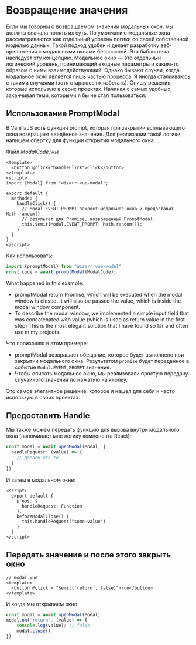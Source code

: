 # Возвращение значения

Если мы говорим о возвращаемом значении модальных окон, мы должны сначала понять их суть.
По умолчанию модальные окна рассматриваются как отдельный уровень логики со своей собственной моделью данных.
Такой подход удобен и делает разработку веб-приложения с модальными окнами безопасной. Эта библиотека наследует
эту концепцию. Модальное окно — это отдельный логический уровень, принимающий входные параметры и каким-то образом с
ними взаимодействующий. Однако бывают случаи, когда модальное окно является лишь частью процесса. Я иногда сталкиваюсь с
такими случаями (хотя стараюсь их избегать). Опишу решения, которые использую в своих проектах. Начиная с самых удобных,
заканчивая теми, которыми я бы не стал пользоваться:

## Использование PromptModal

В VanillaJS есть функция prompt, которая при закрытии всплывающего окна возвращает введённое значение. Для реализации
такой логики, напишем обертку для функции открытия модального окна:

Файл *ModalCode.vue*
```vue
<template>
  <button @click="handleClick">Click</button>
</template>
<script>
import {Modal} from "wizarr-vue-modal";

export default {
  methods: {
    handleClick() {
      // Modal.EVENT_PROMPT закроет модальное окно и предоставит Math.random()
      // результат для Promise, возвращенный PromptModal
      this.$emit(Modal.EVENT_PROMPT, Math.random());
    }
  }
}
</script>
```

Как использовать:
```ts
import {promptModal} from "wizarr-vue-modal"
const code = await promptModal(ModalCode);
```
What happened in this example:

- promptModal return Promise, which will be executed when the modal window is closed. It will also be passed the value, which is inside the modal window component.
- To describe the modal window, we implemented a simple input field that was concatenated with value (which is used as return value in the first step)
  This is the most elegant solution that I have found so far and often use in my projects.


Что произошло в этом примере:

- promptModal возвращает обещание, которое будет выполнено при закрытии модального окна. Результатом `promise` будет
переданное в событие `Modal.EVENT_PROMPT` значение.
- Чтобы описать модальное окно, мы реализовали простую передачу случайного значения по нажатию на кнопку.

Это самое элегантное решение, которое я нашел для себя и часто использую в своих проектах.

## Предоставить Handle
Мы также можем передать функцию для вызова внутри модального окна (напоминает мне логику компонента React):

```ts
const modal = await openModal(Modal, {
  handleRequest: (value) => {
    // Делаем что-то 
  }
})
```
И затем в модальном окне:
```vue
<script>
  export default {
    props: {
      handleRequest: Function
    },
    beforeModalClose() {
      this.handleRequest("some-value")
    }
  }
</script>
```

## Передать значение и после этого закрыть окно

```vue
// modal.vue
<template>
  <button @click = "$emit('return', false)">run</button>
</template>
```
И когда мы открываем окно:
```ts
const modal = await openModal(Modal)
modal.on('return', (value) => {
    console.log(value); // false
    modal.close()
})
```
